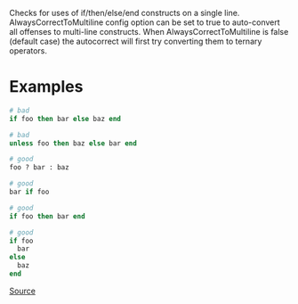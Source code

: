 
Checks for uses of if/then/else/end constructs on a single line.
AlwaysCorrectToMultiline config option can be set to true to auto-convert all offenses to
multi-line constructs. When AlwaysCorrectToMultiline is false (default case) the
autocorrect will first try converting them to ternary operators.

# Examples

```ruby
# bad
if foo then bar else baz end

# bad
unless foo then baz else bar end

# good
foo ? bar : baz

# good
bar if foo

# good
if foo then bar end

# good
if foo
  bar
else
  baz
end
```

[Source](http://www.rubydoc.info/gems/rubocop/RuboCop/Cop/Style/OneLineConditional)